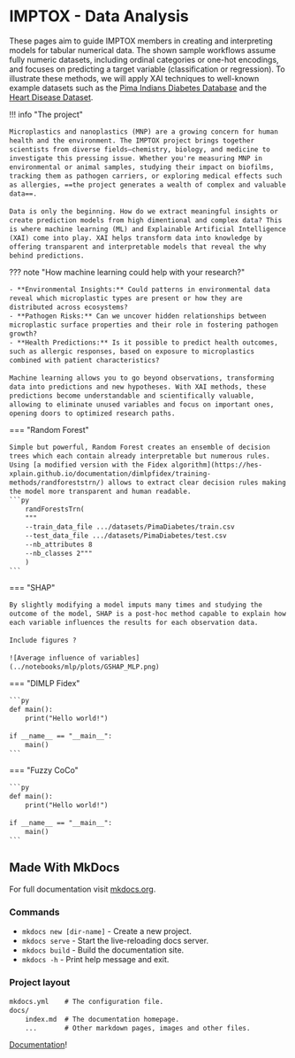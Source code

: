 # IMPTOX - Data Analysis

These pages aim to guide IMPTOX members in creating and interpreting models for tabular numerical data. The shown sample workflows assume fully numeric datasets, including ordinal categories or one-hot encodings, and focuses on predicting a target variable (classification or regression). To illustrate these methods, we will apply XAI techniques to well-known example datasets such as the [Pima Indians Diabetes Database](https://www.kaggle.com/datasets/uciml/pima-indians-diabetes-database) and the [Heart Disease Dataset](https://www.kaggle.com/datasets/johnsmith88/heart-disease-dataset).

!!! info "The project"

    Microplastics and nanoplastics (MNP) are a growing concern for human health and the environment. The IMPTOX project brings together scientists from diverse fields—chemistry, biology, and medicine to investigate this pressing issue. Whether you're measuring MNP in environmental or animal samples, studying their impact on biofilms, tracking them as pathogen carriers, or exploring medical effects such as allergies, ==the project generates a wealth of complex and valuable data==.

    Data is only the beginning. How do we extract meaningful insights or create prediction models from high dimentional and complex data? This is where machine learning (ML) and Explainable Artificial Intelligence (XAI) come into play. XAI helps transform data into knowledge by offering transparent and interpretable models that reveal the why behind predictions.



??? note "How machine learning could help with your research?"

    - **Environmental Insights:** Could patterns in environmental data reveal which microplastic types are present or how they are distributed across ecosystems?  
    - **Pathogen Risks:** Can we uncover hidden relationships between microplastic surface properties and their role in fostering pathogen growth?  
    - **Health Predictions:** Is it possible to predict health outcomes, such as allergic responses, based on exposure to microplastics combined with patient characteristics?  

    Machine learning allows you to go beyond observations, transforming data into predictions and new hypotheses. With XAI methods, these predictions become understandable and scientifically valuable, allowing to eliminate unused variables and focus on important ones, opening doors to optimized research paths.  






=== "Random Forest"

    Simple but powerful, Random Forest creates an ensemble of decision trees which each contain already interpretable but numerous rules. Using [a modified version with the Fidex algorithm](https://hes-xplain.github.io/documentation/dimlpfidex/training-methods/randforeststrn/) allows to extract clear decision rules making the model more transparent and human readable. 
    ```py
        randForestsTrn(
        """
        --train_data_file .../datasets/PimaDiabetes/train.csv 
        --test_data_file .../datasets/PimaDiabetes/test.csv 
        --nb_attributes 8 
        --nb_classes 2"""
        )
    ```

=== "SHAP"

    By slightly modifying a model imputs many times and studying the outcome of the model, SHAP is a post-hoc method capable to explain how each variable influences the results for each observation data. 

    Include figures ?

    ![Average influence of variables](../notebooks/mlp/plots/GSHAP_MLP.png)
    
=== "DIMLP Fidex"

    ```py
    def main():
        print("Hello world!")

    if __name__ == "__main__":
        main()
    ```
=== "Fuzzy CoCo"

    ```py
    def main():
        print("Hello world!")

    if __name__ == "__main__":
        main()
    ```




## Made With MkDocs

For full documentation visit [mkdocs.org](https://www.mkdocs.org).

### Commands

* `mkdocs new [dir-name]` - Create a new project.
* `mkdocs serve` - Start the live-reloading docs server.
* `mkdocs build` - Build the documentation site.
* `mkdocs -h` - Print help message and exit.

### Project layout

    mkdocs.yml    # The configuration file.
    docs/
        index.md  # The documentation homepage.
        ...       # Other markdown pages, images and other files.



[Documentation](https://squidfunk.github.io/mkdocs-material/getting-started/)!